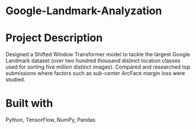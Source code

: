 # Google-Landmark-Analyzation

# Project Description
Designed a Shifted Window Transformer model to tackle the largest Google Landmark dataset (over two hundred thousand distinct location classes used for sorting five million distinct images). 
Compared and researched top submissions where factors such as sub-center ArcFace margin loss were studied.


# Built with
Python, TensorFlow, NumPy, Pandas
